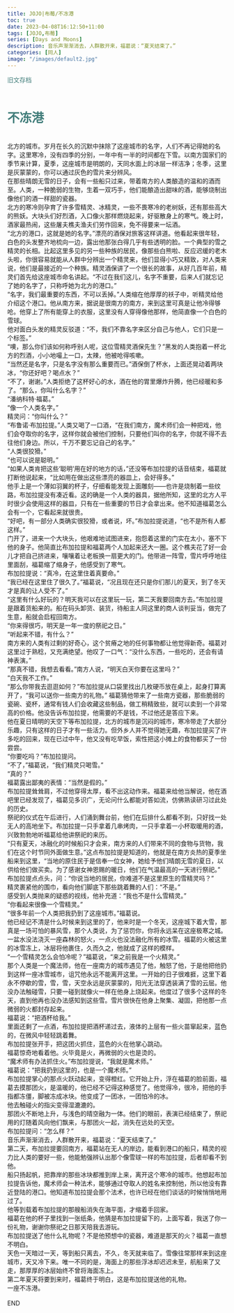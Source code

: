 ```yaml
---
title: JOJO|布莓/不冻港
toc: true
date: 2023-04-08T16:12:50+11:00
tags: [JOJO,布莓]
series: [Days and Moons]
description: 音乐声渐渐消去，人群散开来，福葛说：“夏天结束了。”
categories: [同人]
image: "/images/default2.jpg"
---
```


<font color=#417D7A>旧文存档</font><br><br>




# <font color=#417D7A>不冻港</font>

<br>
 北方的城市。岁月在长久的沉默中抹除了这座城市的名字，人们不再记得她的名字。这里寒冷，没有四季的分别，一年中有一半的时间都在下雪。以南方国家们的季节来计算，夏季，这座城市是明朗的，天同水面上的冰层一样洁净；冬季，这里是灰蒙蒙的，你可以通过灰色的雪片来分辨风。<br>
在那些晴朗无雪的日子，会有一些船只过来，带着南方的人类酿造的温和的酒而至。人类，一种脆弱的生物，生着一双巧手，他们能酿造出甜味的酒，能够烧制出像他们的酒一样甜的瓷器。<br>
北方的寒冷则孕育了许多雪精灵、冰精灵，一些不畏寒冷的老树妖，还有那些高大的熊妖。大块头们好烈酒，入口像火那样燃烧起来，好驱散身上的寒气。晚上时，酒家最热闹，这些屠夫樵夫渔夫们劳作回来，免不得要来一坛酒。<br>
“北方的港口，这就是她的名字。”漂亮的酒保对旅客这样讲道。他看起来很年轻，白色的头发整齐地梳向一边，露出他那张白得几乎有些透明的脸。一个典型的雪之精灵的长相。比起这里多见的另一些种族的居民，像那些白熊啦、反应迟缓的老木头啦，你很容易就能从人群中分辨出一个精灵来，他们显得小巧又精致，对人类来说，他们是最接近的一个种族。精灵酒保讲了一个很长的故事，从好几百年前，精灵们首先给这座城市命名讲起。“不过在我们这儿，名字不重要，后来人们就忘记了她的名字了，只称呼她为北方的港口。”<br>
“名字，我们最重要的东西，不可以丢掉。”人类缩在他厚厚的袄子中，听精灵给他介绍这个港口。他从南方来，据说是很南方的南方，来到这里可真是让他冷得够呛。他穿上了所有能穿上的衣服，这里没有人穿得像他那样，他简直像一个白色的雪球。<br>
他对面白头发的精灵反驳道：“不，我们不靠名字来区分自己与他人，它们只是一个标签。”<br>
“噢，那么你们该如何称呼别人呢，这位雪精灵酒保先生？”黑发的人类抱着一杯北方的烈酒，小小地嘬上一口，太辣，他被呛得咳嗽。<br>
“当然还是名字，只是名字没有那么重要而已。”酒保倒了杯水，上面还晃动着两块冰，“你还好吧？喝点水？”<br>
“不了，谢谢。”人类拒绝了这杯好心的水，酒在他的胃里爆炸升腾，他已经暖和多了。“那么，你叫什么名字？”<br>
“潘纳科特·福葛。”<br>
“像一个人类名字。”<br>
精灵问：“你叫什么？”<br>
“布鲁诺·布加拉提。”人类又喝了一口酒，“在我们南方，魔术师们会一种把戏，他们会夺取你的名字，这样你就会被他们控制，只要他们叫你的名字，你就不得不去往他们身边。所以，千万不要忘记自己的名字。”<br>
“人类很狡猾。”<br>
“也可以说是聪明。”<br>
“如果人类肯把这些‘聪明’用在好的地方的话，”还没等布加拉提的话音结束，福葛就打断他说起来，“比如用在做出这些漂亮的器皿上，会好得多。”<br>
他手上是一个薄如羽翼的杯子，仔细看能发现上面雕刻——也许是烧制着一些纹路，布加拉提没有凑近看。这的确是一个人类的器具，据他所知，这里的北方人平时很少会使用这样的器皿，只有在一些重要的节日才会拿出来。他不知道福葛怎么会有一个，它看起来就很贵。<br>
“好吧，有一部分人类确实很狡猾，或者说，坏。”布加拉提说道，“也不是所有人都这样。”<br>
门开了，进来一个大块头，他艰难地试图进来，抱怨着这里的门实在太小，塞不下他的身子。他简直比布加拉提和福葛两个人加起来还大一圈。这个樵夫花了好一会儿才把自己挤进来，嚷嚷着让老板换一扇更大的门。他带进一阵雪，雪片呼呼地往里面刮，福葛缩了缩身子，他感受到了寒气。<br>
布加拉提说：“真冷，在这里住着真要命。”<br>
“我已经在这里住了很久了。”福葛说，“况且现在还只是你们那儿的夏天，到了冬天才是真的让人受不了。”<br>
“这里有什么好玩的？明天我可以在这里玩一玩，第二天我要回南方去。”布加拉提是跟着货船来的。船在码头卸货、装货，待船主人同这里的商人谈判妥当，做完了生意，船就会启程回南方。<br>
“你来得很巧，明天是一年一度的祭祀之日。”<br>
“听起来不错，有什么？”<br>
南方来的人类有过剩的好奇心，这个贫瘠之地的任何事物都让他觉得新奇。福葛对这里过于熟稔，又充满绝望。他叹了一口气：“没什么东西，一些吃的，还会有请神表演。”<br>
“那真不错，我想去看看。”南方人说，“明天白天你要在这里吗？”<br>
“白天我不工作。”<br>
“那么你带我去逛逛如何？”布加拉提从口袋里找出几枚硬币放在桌上，起身打算离开了，“我可以送你一些南方的礼物。”
福葛猜他带来了一些南方瓷器，那些脆弱的瓷碗、瓷杯，通常有钱人们会收藏这些制品，做工稍精致些，就可以卖到一个非常高的价格。他没告诉布加拉提，他需要的不是钱，不过他还是答应下来。<br>
他在夏日晴明的天空下等布加拉提，北方的城市是沉闷的城市，寒冷带走了大部分乐趣，只有这样的日子才有一些活力。但外乡人并不觉得她无趣，布加拉提买了许多吃的回来，现在已过中午，他又没有吃早饭，索性把这小摊上的食物都买了一份尝尝。<br>
“你要吃吗？”布加拉提问。<br>
“不了，”福葛说，“我们精灵只喝雪。”<br>
“真的？”<br>
福葛露出鄙夷的表情：“当然是假的。”<br>
布加拉提耸耸肩，不过他穿得太厚，看不出这动作来。福葛来给他当解说，他在酒吧里已经发现了，福葛见多识广，无论问什么都能对答如流，仿佛熟读研习过此处的历史。<br>
祭祀的仪式在午后进行，人们涌到舞台前，他们在后排什么都看不到，只好找一处无人的高地坐下。布加拉提一只手拿着几串烤肉，一只手拿着一小杯取暖用的酒，兴致勃勃地听福葛给他讲祭祀的来历。<br>
“只有夏天，冰融化的时候船只才会来，南方来的人们带来不同的食物与货物，我们在这个时节同外面做生意。”这点布加拉提是知道的，他就是在南方炎热的夏季坐船来到这里，“当地的原住民于是信奉一位女神，她给予他们晴朗无雪的夏日，以供给他们做买卖。为了感谢女神恩赐的暖日，他们在气温最高的一天进行祭祀。”<br>
布加拉提点点头，问：“你说当地的居民，你难道不是这里原生的雪精灵吗？”<br>
精灵裹紧他的围巾，看向他们脚底下那些跳着舞的人们：“不是。”<br>
感受到人类抛来的疑惑的视线，他补充道：“我也不是什么雪精灵。”<br>
“你看起来很像一个雪精灵。”<br>
“很多年前一个人类把我扔到了这座城市。”福葛说。<br>
他已经记不清是什么时候来到这里的了，他来时是一个冬天，这座城下着大雪，那真是一场可怕的暴风雪，那个人类说，为了惩罚你，你将永远呆在这座极寒之城。<br>
一盆水没法浇灭一座森林的怒火，一点火也没法融化所有的冰雪。福葛的火被这里的冰雪冻上，冰层将他裹住，久而久之，他就成了这样的模样。<br>
“一个雪精灵怎么会怕冷呢？”福葛说，“来之前我是一个火精灵。”<br>
那个人类是一个魔法师，他在一座南方的城市遇见了他，触怒了他，于是他把他扔到这样一座冰雪城市，诅咒他永远不能离开这里。一开始的日子很难捱，这里下着永不停歇的雪，雪，雪，天空永远是灰蒙蒙的，阳光无法穿透装满了雪的云层。他没办法触碰雪，只要一碰到就像火一样在他身上烧起来。他度过了很多个这样的冬天，直到他再也没办法感知到这些雪。雪片很快在他身上聚集、凝固，把他那一点微弱的火都封存起来。<br>
福葛说：“把酒杯给我。”<br>
里面还剩了一点酒，布加拉提把酒杯递过去，液体的上层有一些火苗窜起来，蓝色的，在微风中轻轻跳着舞。<br>
布加拉提张开手，把这团火抓住，蓝色的火在他掌心跳动。<br>
福葛惊奇地看着他。火毕竟是火，再微弱的火也是烫的。<br>
“魔术师有办法抓住火。”布加拉提说，“我就是魔术师。”<br>
福葛说：“把我扔到这里的，也是一个魔术师。”<br>
布加拉提掌心的那点火跃动起来，变得橙红。它开始上升，浮在福葛的脸前面，福葛去摸那团火，是温暖的，他已经不记得这种感觉了。他觉得冷，很冷，把他的手指都冻僵，脚被冻成冰块。他变成了一团冰，一团怕冷的冰。<br>
他去触碰火的指尖变得湿漉漉的。<br>
那团火不断地上升，与浅色的晴空融为一体。他们的眼前，表演已经结束了，祭祀用的灯随着风向他们飘来，与那团火一起，消失在远处的天空。<br>
布加拉提问：“怎么样？”<br>
音乐声渐渐消去，人群散开来，福葛说：“夏天结束了。”<br>
第二天，布加拉提要回南方，福葛站在无人的岸边，能看到港口的船只，精灵的视力比人类的要好一些，他能勉强辨认出那个像雪球一样的布加拉提，后者却看不到他。<br>
船只扬起帆，把靠岸的那些冰块都推到岸上来，离开这个寒冷的城市。他想起布加拉提告诉他，魔术师会一种法术，能够通过夺取人的姓名来控制他，所以他没有靠近登陆的港口。他知道布加拉提会那个法术，也许已经在他们谈话的时候悄悄地用过了。<br>
他等到载着布加拉提的那艘船消失在海平面，才缩着手回家。<br>
福葛在他的杯子里找到一张纸条，他猜是布加拉提留下的，上面写着，我送了你一份礼物，谢谢你祭祀之日那天陪我去游玩。<br>
布加拉提送了他什么礼物呢？不是他预想中的瓷器，难道是那天的火？福葛一直想不明白。<br>
天色一天暗过一天，等到船只离去，不久，冬天就来临了。雪像往常那样来到这座城市，天又冷下来。唯一不同的是，海面上的那些浮冰却迟迟未至，航船来了又走，那厚厚的冰层始终不曾将海面冻上。<br>
第二年夏天将要到来时，福葛终于明白，这是布加拉提送他的礼物。<br>
一座不冻港。<br>
 <br>
 END<br>
